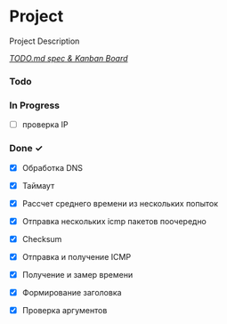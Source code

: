 # Project

Project Description

<em>[TODO.md spec & Kanban Board](https://bit.ly/3fCwKfM)</em>

### Todo


### In Progress

- [ ] проверка IP  

### Done ✓

- [x] Обработка DNS  
- [x] Таймаут  
- [x] Рассчет среднего времени из нескольких попыток  
- [x] Отправка нескольких icmp пакетов поочередно  
- [x] Checksum  
- [x] Отправка и получение ICMP  
- [x] Получение и замер времени  
- [x] Формирование заголовка  
- [x] Проверка аргументов  

